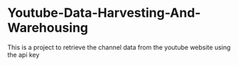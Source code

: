 # Youtube-Data-Harvesting-And-Warehousing
This is a project to retrieve the channel data from the youtube website using the api key 
